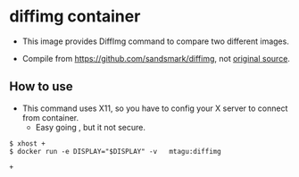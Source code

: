 # diffimg container
* This image provides DiffImg command to compare two different images.

* Compile from https://github.com/sandsmark/diffimg, not [original source](https://sourceforge.net/projects/diffimg/).


## How to use
* This command uses X11, so you have to config your X server to connect from container.
    + Easy going , but it not secure.
	
```shell
$ xhost +
$ docker run -e DISPLAY="$DISPLAY" -v   mtagu:diffimg 
```
    + 
